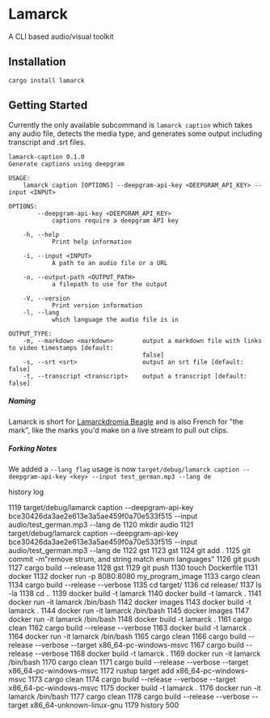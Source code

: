 # Lamarck

A CLI based audio/visual toolkit

## Installation

```
cargo install lamarck
```

## Getting Started

Currently the only available subcommand is `lamarck caption` which takes any audio file, detects the media type, and generates some output including transcript and .srt files.

```
lamarck-caption 0.1.0
Generate captions using deepgram

USAGE:
    lamarck caption [OPTIONS] --deepgram-api-key <DEEPGRAM_API_KEY> --input <INPUT>

OPTIONS:
        --deepgram-api-key <DEEPGRAM_API_KEY>
            captions require a deepgram API key

    -h, --help
            Print help information

    -i, --input <INPUT>
            A path to an audio file or a URL

    -o, --output-path <OUTPUT_PATH>
            a filepath to use for the output

    -V, --version
            Print version information
    -l, --lang
            which language the audio file is in            

OUTPUT_TYPE:
    -m, --markdown <markdown>        output a markdown file with links to video timestamps [default:
                                     false]
    -s, --srt <srt>                  output an srt file [default: false]
    -t, --transcript <transcript>    output a transcript [default: false]
```


##### Naming

Lamarck is short for [Lamarckdromia Beagle](https://hu.wikipedia.org/wiki/Lamarckdromia_beagle) and is also French for "the mark", like the marks you'd make on a live stream to pull out clips.

##### Forking Notes
We added a `--lang flag`
usage is now `target/debug/lamarck caption --deepgram-api-key <key> --input test_german.mp3 --lang de`

history log

 1119  target/debug/lamarck caption --deepgram-api-key bce30426da3ae2e613e3a5ae459f0a70e533f515 --input audio/test_german.mp3 --lang de
 1120  mkdir audio
 1121  target/debug/lamarck caption --deepgram-api-key bce30426da3ae2e613e3a5ae459f0a70e533f515 --input audio/test_german.mp3 --lang de
 1122  gst
 1123  gst 
 1124  git add .
 1125  git commit -m"remove strum, and string match enum languages"
 1126  git push
 1127  cargo build --release
 1128  gst
 1129  git push
 1130  touch Dockerfile
 1131  docker
 1132  docker run -p 8080:8080 my_program_image
 1133  cargo clean
 1134  cargo build --release --verbose
 1135  cd target/
 1136  cd release/
 1137  ls -la
 1138  cd ..
 1139  docker build -t lamarck
 1140  docker build -t lamarck .
 1141  docker run -it lamarck /bin/bash
 1142  docker images
 1143  docker build -t lamarck .
 1144  docker run -it lamarck /bin/bash
 1145  docker images
 1147  docker run -it lamarck /bin/bash
 1148  docker build -t lamarck .
 1161  cargo clean
 1162  cargo build --release --verbose
 1163  docker build -t lamarck .
 1164  docker run -it lamarck /bin/bash
 1165  cargo clean
 1166  cargo build --release --verbose --target x86_64-pc-windows-msvc
 1167  cargo build --release --verbose
 1168  docker build -t lamarck .
 1169  docker run -it lamarck /bin/bash
 1170  cargo clean
 1171  cargo build --release --verbose --target x86_64-pc-windows-msvc
 1172  rustup target add x86_64-pc-windows-msvc
 1173  cargo clean
 1174  cargo build --release --verbose --target x86_64-pc-windows-msvc
 1175  docker build -t lamarck .
 1176  docker run -it lamarck /bin/bash
 1177  cargo clean
 1178  cargo build --release --verbose --target x86_64-unknown-linux-gnu
 1179  history 500
